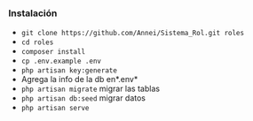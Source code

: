 ### Instalación ###

* `git clone https://github.com/Annei/Sistema_Rol.git roles`
* `cd roles`
* `composer install`
* `cp .env.example .env`
* `php artisan key:generate`
*  Agrega la info de la db en*.env*
* `php artisan migrate` migrar las tablas
* `php artisan db:seed` migrar datos
* `php artisan serve` 
